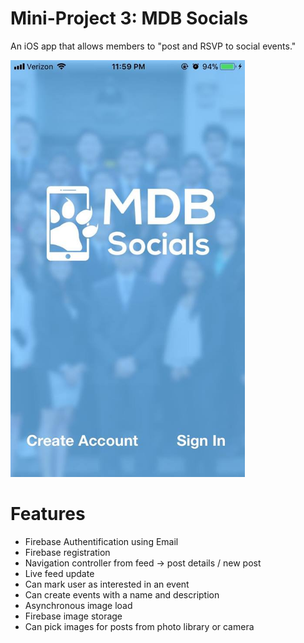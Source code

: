 # Mini-Project 3: MDB Socials
An iOS app that allows members to "post and RSVP to social events."

<img src=screenshot.jpg width=375 height=667 />

# Features
- Firebase Authentification using Email
- Firebase registration
- Navigation controller from feed -> post details / new post
- Live feed update
- Can mark user as interested in an event
- Can create events with a name and description
- Asynchronous image load
- Firebase image storage
- Can pick images for posts from photo library or camera